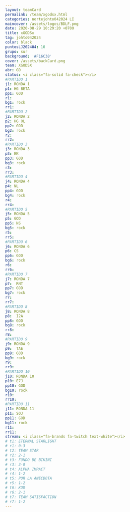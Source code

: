 ```yaml
---
layout: teamCard
permalink: /team/xgodsx.html
categories: nortejohto042024 LI
maincover: /assets/logos/BDLF.png   
date: 2020-08-29 10:29:20 +0700
title: xGODSx
tag: johto042024
color: black
puntosLJ202404: 10
grupo: sur
background: '#F16C38'
cover: /assets/backCard.png
team: XGODSX
abr: GD
status: <i class="fa-solid fa-check"></i>
#PARTIDO 1
j1: RONDA 1
p1: HG BETA
pp1: GOD
r1: 
bg1: rock
rr1: 
#PARTIDO 2
j2: RONDA 2
p2: HG OL
pp2: GOD
bg2: rock
r2: 
rr2: 
#PARTIDO 3
j3: RONDA 3
p3: EK
pp3: GOD
bg3: rock
r3: 
rr3:
#PARTIDO 4
j4: RONDA 4
p4: NL
pp4: GOD
bg4: rock
r4: 
rr4:
#PARTIDO 5
j5: RONDA 5
p5: GOD
pp5: NS
bg5: rock
r5: 
rr5:
#PARTIDO 6
j6: RONDA 6
p6: CS
pp6: GOD
bg6: rock
r6: 
rr6: 
#PARTIDO 7
j7: RONDA 7
p7:  RNT
pp7: GOD
bg7: rock
r7: 
rr7: 
#PARTIDO 8
j8: RONDA 8
p8:  I2A
pp8: GOD    
bg8: rock
rr8: 
r8: 
#PARTIDO 9
j9: RONDA 9
p9:  TAE
pp9: GOD
bg9: rock
r9: 
rr9: 
#PARTIDO 10
j10: RONDA 10
p10: E7J
pp10: GOD
bg10: rock
r10: 
rr10:
#PARTIDO 11
j11: RONDA 11
p11: SOJ
pp11: GOD
bg11: rock
r11: 
rr11:
stream: <i class="fa-brands fa-twitch text-white"></i>
# t1: ETERNAL STARLIGHT
# r1: 0-3
# t2: TEAM STAR
# r2: 2-1
# t3: FONDO DE BIKINI
# r3: 3-0
# t4: ALPHA IMPACT
# r4: 1-2
# t5: POR LA ANECDOTA
# r5: 1-2
# t6: KOD
# r6: 2-1
# t7: TEAM SATISFACTION
# r7: 1-2
---
```



